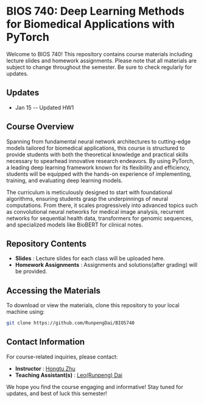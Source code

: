 # BIOS 740: Deep Learning Methods for Biomedical Applications with PyTorch

Welcome to BIOS 740! This repository contains course materials including lecture slides and homework assignments. Please note that all materials are subject to change throughout the semester. Be sure to check regularly for updates.

## Updates

* Jan 15 -- Updated HW1

## Course Overview

Spanning from fundamental neural network architectures to cutting-edge models tailored for biomedical applications, this course is structured to provide students with both the theoretical knowledge and practical skills necessary to spearhead innovative research endeavors. By using PyTorch, a leading deep learning framework known for its flexibility and efficiency, students will be equipped with the hands-on experience of implementing, training, and evaluating deep learning models.

The curriculum is meticulously designed to start with foundational algorithms, ensuring students grasp the underpinnings of neural computations. From there, it scales progressively into advanced topics such as convolutional neural networks for medical image analysis, recurrent networks for sequential health data, transformers for genomic sequences, and specialized models like BioBERT for clinical notes.

## Repository Contents

* **Slides** : Lecture slides for each class will be uploaded here.
* **Homework Assignments** : Assignments and solutions(after grading) will be provided.

## Accessing the Materials

To download or view the materials, clone this repository to your local machine using:

```bash
git clone https://github.com/RunpengDai/BIOS740
```

## Contact Information

For course-related inquiries, please contact:

* **Instructor** : [Hongtu Zhu](htzhu@email.unc.edu)
* **Teaching Assistant(s)** : [Leo(Runpeng) Dai](runpeng@unc.edu)

We hope you find the course engaging and informative! Stay tuned for updates, and best of luck this semester!
